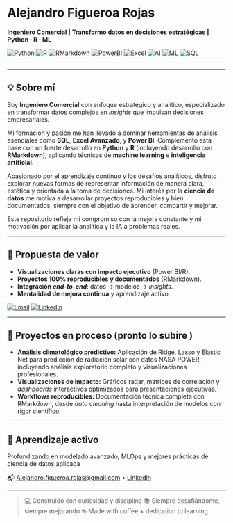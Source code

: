 # Alejandro Figueroa Rojas

**Ingeniero Comercial | Transformo datos en decisiones estratégicas | Python · R · ML**

![Python](https://img.shields.io/badge/Python-3670A0?style=for-the-badge&logo=python&logoColor=white)
![R](https://img.shields.io/badge/R-276DC3?style=for-the-badge&logo=r&logoColor=white)
![RMarkdown](https://img.shields.io/badge/RMarkdown-75AADB?style=for-the-badge&logo=markdown&logoColor=white)
![PowerBI](https://img.shields.io/badge/Power%20BI-F2C811?style=for-the-badge&logo=power-bi&logoColor=black)
![Excel](https://img.shields.io/badge/Excel-217346?style=for-the-badge&logo=microsoft-excel&logoColor=white)
![AI](https://img.shields.io/badge/AI-FF6F00?style=for-the-badge&logo=tensorflow&logoColor=white)
![ML](https://img.shields.io/badge/Machine%20Learning-6f42c1?style=for-the-badge&logo=tensorflow&logoColor=white)
![SQL](https://img.shields.io/badge/SQL-4479A1?style=for-the-badge&logo=mysql&logoColor=white)

---

---

## 💡 Sobre mí

Soy **Ingeniero Comercial** con enfoque estratégico y analítico, especializado en transformar datos complejos en *insights* que impulsan decisiones empresariales.

Mi formación y pasión me han llevado a dominar herramientas de análisis esenciales como **SQL**, **Excel Avanzado**, y **Power BI**. Complemento esta base con un fuerte desarrollo en **Python** y **R** (incluyendo desarrollo con **RMarkdown**), aplicando técnicas de **machine learning** e **inteligencia artificial**.

Apasionado por el aprendizaje continuo y los desafíos analíticos, disfruto explorar nuevas formas de representar información de manera clara, estética y orientada a la toma de decisiones. Mi interés por la **ciencia de datos** me motiva a desarrollar proyectos reproducibles y bien documentados, siempre con el objetivo de aprender, compartir y mejorar.

Este repositorio refleja mi compromiso con la mejora constante y mi motivación por aplicar la analítica y la IA a problemas reales.

---

## 🎯 Propuesta de valor

* **Visualizaciones claras con impacto ejecutivo** (Power BI/R).
* **Proyectos 100% reproducibles y documentados** (RMarkdown).
* **Integración *end-to-end***: datos → modelos → *insights*.
* **Mentalidad de mejora continua** y aprendizaje activo.

[![Email](https://img.shields.io/badge/Contacto-email-D14836?style=for-the-badge&logo=gmail&logoColor=white)](mailto:Alejandro.figueroa.rojas@gmail.com)
[![LinkedIn](https://img.shields.io/badge/LinkedIn-0A66C2?style=for-the-badge&logo=linkedin&logoColor=white)](https://www.linkedin.com/in/alejandrofigueroarojas)

---

## 📂 Proyectos en proceso (pronto lo subire )

-   **Análisis climatológico predictivo:** Aplicación de Ridge, Lasso y Elastic Net para predicción de radiación solar con datos NASA POWER, incluyendo análisis exploratorio completo y visualizaciones profesionales.
-   **Visualizaciones de impacto:** Gráficos radar, matrices de correlación y *dashboards* interactivos optimizados para presentaciones ejecutivas.
-   **Workflows reproducibles:** Documentación técnica completa con RMarkdown, desde *data cleaning* hasta interpretación de modelos con rigor científico.

---

## 🚀 Aprendizaje activo

Profundizando en modelado avanzado, MLOps y mejores prácticas de ciencia de datos aplicada

📬 [Alejandro.figueroa.rojas@gmail.com](mailto:Alejandro.figueroa.rojas@gmail.com) • [LinkedIn](https://www.linkedin.com/in/alejandrofigueroarojas)

---

> 💻 Construido con curiosidad y disciplina
> 📚 Siempre desafiándome, siempre mejorando
> ☕ Made with coffee + dedication to learning
>
> 

